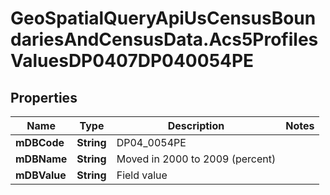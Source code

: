 # GeoSpatialQueryApiUsCensusBoundariesAndCensusData.Acs5ProfilesValuesDP0407DP040054PE

## Properties

Name | Type | Description | Notes
------------ | ------------- | ------------- | -------------
**mDBCode** | **String** | DP04_0054PE | 
**mDBName** | **String** | Moved in 2000 to 2009 (percent) | 
**mDBValue** | **String** | Field value | 


